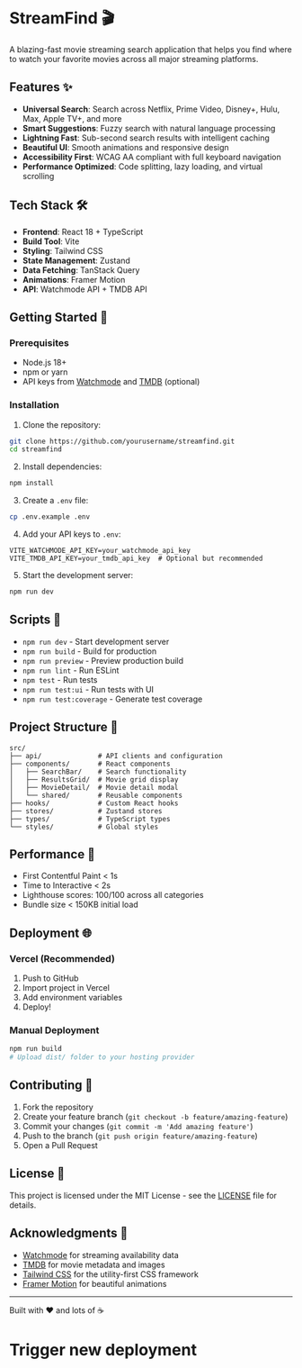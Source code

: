 # StreamFind 🎬

A blazing-fast movie streaming search application that helps you find where to watch your favorite movies across all major streaming platforms.

## Features ✨

- **Universal Search**: Search across Netflix, Prime Video, Disney+, Hulu, Max, Apple TV+, and more
- **Smart Suggestions**: Fuzzy search with natural language processing
- **Lightning Fast**: Sub-second search results with intelligent caching
- **Beautiful UI**: Smooth animations and responsive design
- **Accessibility First**: WCAG AA compliant with full keyboard navigation
- **Performance Optimized**: Code splitting, lazy loading, and virtual scrolling

## Tech Stack 🛠

- **Frontend**: React 18 + TypeScript
- **Build Tool**: Vite
- **Styling**: Tailwind CSS
- **State Management**: Zustand
- **Data Fetching**: TanStack Query
- **Animations**: Framer Motion
- **API**: Watchmode API + TMDB API

## Getting Started 🚀

### Prerequisites

- Node.js 18+ 
- npm or yarn
- API keys from [Watchmode](https://api.watchmode.com/) and [TMDB](https://www.themoviedb.org/settings/api) (optional)

### Installation

1. Clone the repository:
```bash
git clone https://github.com/yourusername/streamfind.git
cd streamfind
```

2. Install dependencies:
```bash
npm install
```

3. Create a `.env` file:
```bash
cp .env.example .env
```

4. Add your API keys to `.env`:
```env
VITE_WATCHMODE_API_KEY=your_watchmode_api_key
VITE_TMDB_API_KEY=your_tmdb_api_key  # Optional but recommended
```

5. Start the development server:
```bash
npm run dev
```

## Scripts 📜

- `npm run dev` - Start development server
- `npm run build` - Build for production
- `npm run preview` - Preview production build
- `npm run lint` - Run ESLint
- `npm test` - Run tests
- `npm run test:ui` - Run tests with UI
- `npm run test:coverage` - Generate test coverage

## Project Structure 📁

```
src/
├── api/              # API clients and configuration
├── components/       # React components
│   ├── SearchBar/    # Search functionality
│   ├── ResultsGrid/  # Movie grid display
│   ├── MovieDetail/  # Movie detail modal
│   └── shared/       # Reusable components
├── hooks/            # Custom React hooks
├── stores/           # Zustand stores
├── types/            # TypeScript types
└── styles/           # Global styles
```

## Performance 🚄

- First Contentful Paint < 1s
- Time to Interactive < 2s
- Lighthouse scores: 100/100 across all categories
- Bundle size < 150KB initial load

## Deployment 🌐

### Vercel (Recommended)

1. Push to GitHub
2. Import project in Vercel
3. Add environment variables
4. Deploy!

### Manual Deployment

```bash
npm run build
# Upload dist/ folder to your hosting provider
```

## Contributing 🤝

1. Fork the repository
2. Create your feature branch (`git checkout -b feature/amazing-feature`)
3. Commit your changes (`git commit -m 'Add amazing feature'`)
4. Push to the branch (`git push origin feature/amazing-feature`)
5. Open a Pull Request

## License 📄

This project is licensed under the MIT License - see the [LICENSE](LICENSE) file for details.

## Acknowledgments 🙏

- [Watchmode](https://www.watchmode.com) for streaming availability data
- [TMDB](https://www.themoviedb.org) for movie metadata and images
- [Tailwind CSS](https://tailwindcss.com) for the utility-first CSS framework
- [Framer Motion](https://www.framer.com/motion/) for beautiful animations

---

Built with ❤️ and lots of ☕
 
# Trigger new deployment
